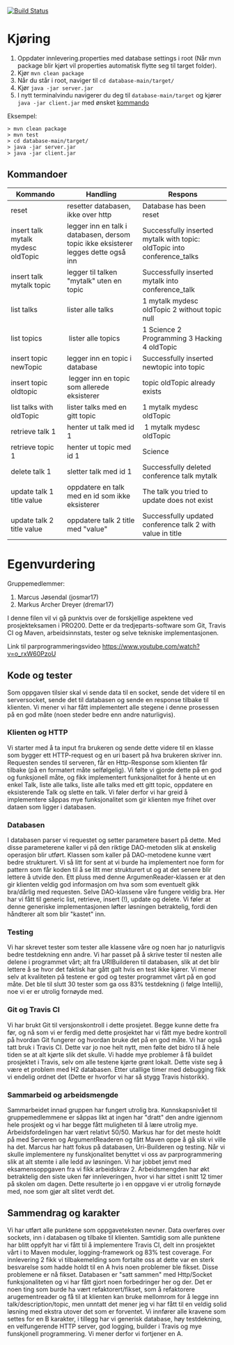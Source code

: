 [![Build Status](https://travis-ci.com/Westerdals/pgr200-eksamen-viking-v2.svg?token=hcaAw9PzjH9pgNPyimyp&branch=master)](https://travis-ci.com/Westerdals/pgr200-eksamen-viking-v2)

# Kjøring

1. Oppdater innlevering.properties med database settings i root (Når mvn package blir kjørt vil properties automatisk flytte seg til target folder). 
2. Kjør `mvn clean package`
3. Når du står i root, naviger til `cd database-main/target/` 
3. Kjør `java -jar server.jar`
4. I nytt terminalvindu navigerer du deg til `database-main/target` og kjører `java -jar client.jar` med ønsket [kommando](#kommandoer)

Eksempel:

```
> mvn clean package
> mvn test
> cd database-main/target/
> java -jar server.jar
> java -jar client.jar
```

## Kommandoer

| Kommando | Handling | Respons |
| -------- | -------- | ------- |
| reset | resetter databasen, ikke over http | Database has been reset |
| insert talk mytalk mydesc oldTopic | legger inn en talk i databasen, dersom topic ikke eksisterer legges dette også inn | Successfully inserted mytalk with topic: oldTopic into conference_talks |
| insert talk mytalk topic | legger til talken "mytalk" uten en topic | Successfully inserted mytalk into conference_talk |
| list talks | lister alle talks | 1 mytalk mydesc oldTopic 2 without topic null | 
| list topics | lister alle topics | 1 Science 2 Programming 3 Hacking 4 oldTopic |
| insert topic newTopic | legger inn en  topic i database | Successfully inserted newtopic into topic |
| insert topic oldtopic | legger inn en topic som allerede eksisterer | topic oldTopic already exists |
| list talks with oldTopic | lister talks med en gitt topic | 1 mytalk mydesc oldTopic |
| retrieve talk 1 | henter ut talk med id 1 | 1 mytalk mydesc oldTopic | 
| retrieve topic 1 | henter ut topic med id 1 | Science | 
| delete talk 1 | sletter talk med id 1 | Successfully deleted conference talk mytalk |
| update talk 1 title value | oppdatere en talk med en id som ikke eksisterer | The talk you tried to update does not exist |
| update talk 2 title value | oppdatere talk 2 title med "value" |  Successfully updated conference talk 2 with value in title |


# Egenvurdering
Gruppemedlemmer:
1. Marcus Jøsendal (josmar17)
2. Markus Archer Dreyer (dremar17)

I denne filen vil vi gå punktvis over de forskjellige aspektene ved prosjekteksamen i PRO200.
Dette er da tredjeparts-software som Git, Travis CI og Maven, arbeidsinnstats, tester og
selve tekniske implementasjonen.

Link til parprogrammeringsvideo https://www.youtube.com/watch?v=o_rxW60PzoU


## Kode og tester
Som oppgaven tilsier skal vi sende data til en socket, sende det videre til en serversocket,
sende det til databasen og sende en response tilbake til klienten. Vi mener vi har fått 
implementert alle stegene i denne prosessen på en god måte (noen steder bedre enn andre naturligvis).

### Klienten og HTTP
Vi starter med å ta input fra brukeren og sende dette videre til en klasse som bygger ett 
HTTP-request og en uri basert på hva brukeren skriver inn. Requesten sendes til serveren,
får en Http-Response som klienten får tilbake (på en formatert måte selfølgelig). Vi følte
vi gjorde dette på en god og funksjonell måte, og fikk implementert funksjonalitet for å
hente ut en enkel Talk, liste alle talks, liste alle talks med ett gitt topic, oppdatere
en eksisterende Talk og slette en talk. Vi føler derfor vi har greid å implementere såppas
mye funksjonalitet som gir klienten mye frihet over dataen som ligger i databasen. 

### Databasen
I databasen parser vi requestet og setter parametere basert på dette. Med disse parameterene
kaller vi på den riktige DAO-metoden slik at ønskelig operasjon blir utført. Klassen som
kaller på DAO-metodene kunne vært bedre strukturert. Vi så litt for sent at vi burde
ha implementert noe form for pattern som får koden til å se litt mer strukturert ut og at det
senere blir lettere å utvide den. Ett pluss med denne ArgumenReader-klassen er at den gir klienten
veldig god informasjon om hva som som eventuelt gikk bra/dårlig med requesten. Selve DAO-klassene
våre fungere veldig bra. Her har vi fått til generic list, retrieve, insert (!), update og delete. 
Vi føler at denne generiske implementasjonen løfter løsningen betraktelig, fordi den håndterer alt 
som blir "kastet" inn. 

### Testing
Vi har skrevet tester som tester alle klassene våre og noen har jo naturligvis bedre testdekning enn andre.
Vi har passet på å skrive tester til nesten alle delene i programmet vårt; alt fra URIBuilderen til databasen, slik
at det blir lettere å se hvor det faktisk har gått galt hvis en test ikke kjører. Vi mener selv at kvaliteten
på testene er god og tester programmet vårt på en god måte. Det ble til slutt 30 tester som ga oss 
83% testdekning (i følge Intellij), noe vi er er utrolig fornøyde med. 

### Git og Travis CI
Vi har brukt Git til versjonskontroll i dette prosjetet. Begge kunne dette fra før, og nå som vi er ferdig
med dette prosjektet har vi fått mye bedre kontroll på hvordan Git fungerer og hvordan bruke det på en god
måte. Vi har også tatt bruk i Travis CI. Dette var jo noe helt nytt, men følte det bidro til å hele tiden
se at alt kjørte slik det skulle. Vi hadde mye problemer å få buildet prosjektet i Travis, selv om alle
testene kjørte grønt lokalt. Dette viste seg å være et problem med H2 databasen. Etter utallige timer med
debugging fikk vi endelig ordnet det (Dette er hvorfor vi har så stygg Travis historikk). 


### Sammarbeid og arbeidsmengde 
Sammarbeidet innad gruppen har fungert utrolig bra. Kunnskapsnivået til gruppemedlemmene er såppas likt at
ingen har "dratt" den andre igjennom hele prosjekt og vi har begge fått muligheten til å lære utrolig mye.
Arbeidsfordelingen har vært relativt 50/50. Markus har for det meste holdt på med Serveren og ArgumentReaderen
og fått Maven oppe å gå slik vi ville ha det. Marcus har hatt fokus på databasen, Uri-Builderen og testing.
Når vi skulle implementere ny funskjonalitet benyttet vi oss av parprogrammering slik at alt stemte i alle
ledd av løsningen. Vi har jobbet jenvt med eksamensoppgaven fra vi fikk arbeidskrav 2. Arbeidsmengden har
økt betraktelig den siste uken før innleveringen, hvor vi har sittet i snitt 12 timer på skolen om dagen. 
Dette resulterte jo i en oppgave vi er utrolig fornøyde med, noe som gjør alt slitet verdt det. 


## Sammendrag og karakter
Vi har utført alle punktene som oppgaveteksten nevner. Data overføres over sockets, inn i databasen og tilbake
til klienten. Samtidig som alle punktene har blitt oppfylt har vi fått til å implementere Travis CI,
delt inn prosjektet vårt i to Maven moduler, logging-framework og 83% test coverage. For innlevering 2
fikk vi tilbakemelding som fortalte oss at dette var en sterk besvarelse som hadde holdt til en A hvis noen
problemer ble fikset. Disse problemene er nå fikset. Databasen er "satt sammen" med Http/Socket
funksjonaliteten og vi har fått gjort noen forbedringer her og der. Det er noen ting som burde ha vært 
refaktorert/fikset, som å refaktorere arugementreader og få til at klienten kan bruke mellomrom for å legge
inn talk/description/topic, men unntatt det mener jeg vi har fått til en veldig solid løsning med ekstra utover
det som er forventet. Vi innfører alle kravene som settes for en B karakter, i tillegg har vi generisk database, 
høy testdekning, en velfungerende HTTP server, god logging, builder i Travis og mye funskjonell programmering.
Vi mener derfor vi fortjener en A. 
